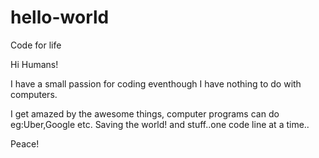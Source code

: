 # hello-world
Code for life

Hi Humans!

I have a small passion for coding eventhough I have nothing to do with computers.

I get amazed by the awesome things, computer programs can do eg:Uber,Google etc.
Saving the world! and stuff..one code line at a time..

Peace!
